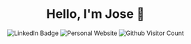 <h1 align='center'> Hello, I'm Jose 🤙</h1>

<p align='center'>
  <a style='text-decoration: none;'  href="https://www.linkedin.com/in/jose-izarra?lipi=urn%3Ali%3Apage%3Ad_flagship3_profile_view_base_contact_details%3Bv3B5UKxsRsKZWiBPsu1Ong%3D%3D">
    <img alt='LinkedIn Badge' src='https://img.shields.io/badge/-Jose_Izarra-blue?style=for-the-badge&color=%23009286&logo=Linkedin&logoColor=white&link=linkedin.com/in/jose-izarra'/>
  </a>
  <a style='text-decoration: none;' target='_blank' href='https://joseizarra.com/'>
    <img alt='Personal Website' src='https://img.shields.io/badge/-joseizarra.com-blue?logo=react&logoColor=white&style=for-the-badge&color=%23009286&link=https%3A%2F%2Fjoseizarra.com%2F'/>
  </a>
  <img alt='Github Visitor Count' src='https://komarev.com/ghpvc/?username=jose-izarra&color=009286&style=for-the-badge'/>
</p>




